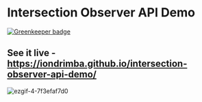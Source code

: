 # Intersection Observer API Demo

[![Greenkeeper badge](https://badges.greenkeeper.io/iondrimba/intersection-observer-api-demo.svg)](https://greenkeeper.io/)

## See it live - https://iondrimba.github.io/intersection-observer-api-demo/

![ezgif-4-7f3efaf7d0](https://user-images.githubusercontent.com/178548/41196457-0402bab8-6c17-11e8-8b8d-e2be04798f8c.gif)
